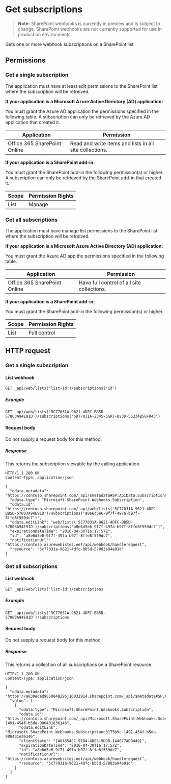 # Get subscriptions

>**Note:** SharePoint webhooks is currently in preview and is subject to change. SharePoint webhooks are not currently supported for use in production environments.

Gets one or more webhook subscriptions on a SharePoint list.

## Permissions

### Get a single subscription

The application must have at least edit permissions to the SharePoint list where the subscription will be retreived.

**If your application is a Microsoft Azure Active Directory (AD) application:**

You must grant the Azure AD application the permissions specified in the following table. A subscription can only be retrieved by the Azure AD application that created it. 

Application | Permission 
------------|------------
Office 365 SharePoint Online|Read and write items and lists in all site collections.

**If your application is a SharePoint add-in:**

You must grant the SharePoint add-in the following permission(s) or higher. A subscription can only be retrieved by the SharePoint add-in that created it. 

Scope | Permission Rights 
------|------------
List|Manage

### Get all subscriptions

The application must have manage list permissions to the SharePoint list where the subscription will be retreived.

**If your application is a Microsoft Azure Active Directory (AD) application:**

You must grant the Azure AD app the permissions specified in the following table. 

Application | Permission 
------------|------------
Office 365 SharePoint Online|Have full control of all site collections.

**If your application is a SharePoint add-in:**

You must grant the SharePoint add-in the following permission(s) or higher. 

Scope | Permission Rights 
------|------------
List|Full control

## HTTP request

### Get a single subscription

#### List webhook
```
GET _api/web/lists('list-id')/subscriptions('id')
```

##### Example

```http
GET _api/web/lists('5C77031A-9621-4DFC-BB5D-57803A94E91D')/subscriptions('6D77031A-2345-5GRT-BV3D-55234B56FR43')
```

#### Request body

Do not supply a request body for this method.

##### Response

This returns the subscription viewable by the calling application.

```http
HTTP/1.1 200 OK
Content-Type: application/json

{
  "odata.metadata": "https://contoso.sharepoint.com/_api/$metadata#SP.ApiData.Subscriptions/@Element",
  "odata.type": "Microsoft.SharePoint.Webhooks.Subscription",
  "odata.id": "https://contoso.sharepoint.com/_api/web/lists('5C77031A-9621-4DFC-BB5D-57803A94E91D')/subscriptions('a8e6d5e6-9f7f-497a-b97f-8ffe8f559dc7')",
  "odata.editLink": "web/lists('5C77031A-9621-4DFC-BB5D-57803A94E91D')/subscriptions('a8e6d5e6-9f7f-497a-b97f-8ffe8f559dc7')",
  "expirationDateTime": "2016-04-30T16:17:57Z",
  "id": "a8e6d5e6-9f7f-497a-b97f-8ffe8f559dc7",
  "notificationUrl": "https://contoso.azurewebistes.net/api/webhook/handlerequest",
  "resource": "5c77031a-9621-4dfc-bb5d-57803a94e91d"
}
```

### Get all subscriptions

#### List webhook
```
GET _api/web/lists('list-id')/subscriptions
```

##### Example

```http
GET _api/web/lists('5C77031A-9621-4DFC-BB5D-57803A94E91D')/subscriptions
```

#### Request body

Do not supply a request body for this method.

##### Response

This returns a collection of all subscriptions on a SharePoint resource. 

```http
HTTP/1.1 200 OK
Content-Type: application/json

{
  "odata.metadata": "https://a830edad9050849295j16032914.sharepoint.com/_api/$metadata#SP.ApiData.Subscriptions",
  "value": [
    {
      "odata.type": "Microsoft.SharePoint.Webhooks.Subscription",
      "odata.id": "https://contoso.sharepoint.com/_api/Microsoft.SharePoint.Webhooks.Subscriptionc3175b9c-1491-454f-b5da-980431e36146",
      "odata.editLink": "Microsoft.SharePoint.Webhooks.Subscriptionc3175b9c-1491-454f-b5da-980431e36146",
      "clientState": "{A0A354EC-97D4-4D83-9DDB-144077ADB449}",
      "expirationDateTime": "2016-04-30T16:17:57Z",
      "id": "a8e6d5e6-9f7f-497a-b97f-8ffe8f559dc7",
      "notificationUrl": "https://contoso.azurewebsites.net/api/webhook/handlerequest",
      "resource": "5c77031a-9621-4dfc-bb5d-57803a94e91d"
    }
  ]
}
```
